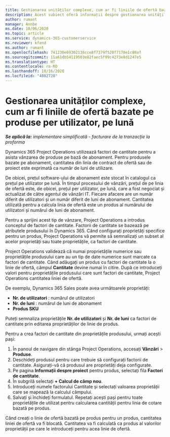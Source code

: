 ```yaml
---
title: Gestionarea unităților complexe, cum ar fi liniile de ofertă bazate pe produse per utilizator, pe lună
description: Acest subiect oferă informații despre gestionarea unităților complexe pentru linii de ofertă bazate pe produs.
author: rumant
manager: Annbe
ms.date: 10/06/2020
ms.topic: article
ms.service: dynamics-365-customerservice
ms.reviewer: kfend
ms.author: rumant
ms.openlocfilehash: 741230e69302138cce8f7379f520f7178e1c80af
ms.sourcegitcommit: 11a61db54119503e82faec5f99c4273e8d1247e5
ms.translationtype: HT
ms.contentlocale: ro-RO
ms.lasthandoff: 10/16/2020
ms.locfileid: "4082728"
---
```

# <a name="managing-complex-units-such-as-per-user-per-month-for-product-based-quote-lines"></a>Gestionarea unităților complexe, cum ar fi liniile de ofertă bazate pe produse per utilizator, pe lună

_**Se aplică la:** implementare simplificată - facturare de la tranzacție la proforma_

Dynamics 365 Project Operations utilizează factori de cantitate pentru a asista vânzarea de produse pe bază de abonament. Pentru produsele bazate pe abonament, cantitatea din linia de contract de ofertă sau de proiect este exprimată ca număr de luni de utilizare.

De obicei, prețul software-ului de abonament este stocat în catalogul ca prețul pe utilizator pe lună. În timpul procesului de vânzări, prețul de pe linia de ofertă este, de obicei, prețul per utilizator, pe lună, care a fost negociat și actualizat de către agentul de vânzări IT. Fiecare afacere are un număr diferit de utilizatori și un număr diferit de luni de abonament. Cantitatea utilizată pentru a calcula linia de ofertă este un produs al numărului de utilizatori și numărul de luni de abonament.

Pentru a sprijini acest tip de vânzare, Project Operations a introdus conceptul de factori de cantitate. Factorii de cantitate se bazează pe atributele produsului în Dynamics 365. Când configurați proprietăți specifice pentru un produs, Project Operations vă permite să semnalizați un subset al acelor proprietăți sau toate proprietățile, ca factori de cantitate.

Project Operations validează că numai proprietățile numerice sau proprietățile produsului care au un tip de date numerice sunt marcate ca factori de cantitate. Când adăugați un produs cu factori de cantitate la o linie de ofertă, câmpul **Cantitate** devine numai în citire. După ce introduceți valori pentru proprietățile produsului care sunt factori de cantitate, Project Operations cantitatea liniei de ofertă.

De exemplu, Dynamics 365 Sales poate avea următoarele proprietăți:

- **Nr. de utilizatori** : numărul de utilizatori
- **Nr. de luni** : numărul de luni de abonament
- **Produs SKU**

Puteți semnaliza proprietățile **Nr. de utilizatori** și **Nr. de luni** ca factori de cantitate prin editarea proprietăților de linie de produs.

Pentru a crea factori de cantitate din proprietățile produsului, urmați acești pași:

1. În panoul de navigare din stânga Project Operations, accesați **Vânzări** > **Produse**.
2. Deschideți produsul pentru care trebuie să configurați factorii de cantitate. Asigurați-vă că produsul are proprietăți deja configurate.
3. Pe pagina **Informații despre proiect** pentru produs, selectați fila **Factori de cantitate**.
4. În subgrilă selectați **+ Calcul de câmp nou**.
5. Introduceți numele factorului Cantitate și selectați valoarea proprietății care se mapează la calculul câmpului.
6. Salvați și închideți formulatul. Repetați acești pași pentru toate proprietățile de utilizat pentru calcularea cantității pentru linia de cotare bazată pe produs.

Când creați o linie de ofertă bazată pe produs pentru un produs, cantitatea liniei de ofertă va fi blocată. Cantitatea va fi calculată ca produs al valorilor proprietății pe care le introduceți pentru acea linie de ofertă.
